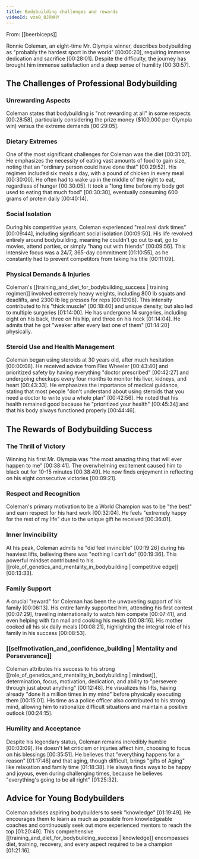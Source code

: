 ```yaml
---
title: Bodybuilding challenges and rewards
videoId: vzeB_8JRWHY
---
```


From: [[beerbiceps]] <br/> 

Ronnie Coleman, an eight-time Mr. Olympia winner, describes bodybuilding as "probably the hardest sport in the world" <a class="yt-timestamp" data-t="00:00:20">[00:00:20]</a>, requiring immense dedication and sacrifice <a class="yt-timestamp" data-t="00:28:01">[00:28:01]</a>. Despite the difficulty, the journey has brought him immense satisfaction and a deep sense of humility <a class="yt-timestamp" data-t="00:30:57">[00:30:57]</a>.

## The Challenges of Professional Bodybuilding

### Unrewarding Aspects
Coleman states that bodybuilding is "not rewarding at all" in some respects <a class="yt-timestamp" data-t="00:28:58">[00:28:58]</a>, particularly considering the prize money ($100,000 per Olympia win) versus the extreme demands <a class="yt-timestamp" data-t="00:29:05">[00:29:05]</a>.

### Dietary Extremes
One of the most significant challenges for Coleman was the diet <a class="yt-timestamp" data-t="00:31:07">[00:31:07]</a>. He emphasizes the necessity of eating vast amounts of food to gain size, noting that an "ordinary person could have done that" <a class="yt-timestamp" data-t="00:29:52">[00:29:52]</a>. His regimen included six meals a day, with a pound of chicken in every meal <a class="yt-timestamp" data-t="00:30:00">[00:30:00]</a>. He often had to wake up in the middle of the night to eat, regardless of hunger <a class="yt-timestamp" data-t="00:30:05">[00:30:05]</a>. It took a "long time before my body got used to eating that much food" <a class="yt-timestamp" data-t="00:30:30">[00:30:30]</a>, eventually consuming 600 grams of protein daily <a class="yt-timestamp" data-t="00:40:14">[00:40:14]</a>.

### Social Isolation
During his competitive years, Coleman experienced "real real dark times" <a class="yt-timestamp" data-t="00:09:44">[00:09:44]</a>, including significant social isolation <a class="yt-timestamp" data-t="00:09:50">[00:09:50]</a>. His life revolved entirely around bodybuilding, meaning he couldn't go out to eat, go to movies, attend parties, or simply "hang out with friends" <a class="yt-timestamp" data-t="00:09:56">[00:09:56]</a>. This intensive focus was a 24/7, 365-day commitment <a class="yt-timestamp" data-t="01:10:55">[01:10:55]</a>, as he constantly had to prevent competitors from taking his title <a class="yt-timestamp" data-t="00:11:09">[00:11:09]</a>.

### Physical Demands & Injuries
Coleman's [[training_and_diet_for_bodybuilding_success | training regimen]] involved extremely heavy weights, including 800 lb squats and deadlifts, and 2300 lb leg presses for reps <a class="yt-timestamp" data-t="00:12:08">[00:12:08]</a>. This intensity contributed to his "thick muscle" <a class="yt-timestamp" data-t="00:18:40">[00:18:40]</a> and unique density, but also led to multiple surgeries <a class="yt-timestamp" data-t="01:14:00">[01:14:00]</a>. He has undergone 14 surgeries, including eight on his back, three on his hip, and three on his neck <a class="yt-timestamp" data-t="01:14:04">[01:14:04]</a>. He admits that he got "weaker after every last one of them" <a class="yt-timestamp" data-t="01:14:20">[01:14:20]</a> physically.

### Steroid Use and Health Management
Coleman began using steroids at 30 years old, after much hesitation <a class="yt-timestamp" data-t="00:00:08">[00:00:08]</a>. He received advice from Flex Wheeler <a class="yt-timestamp" data-t="00:43:40">[00:43:40]</a> and prioritized safety by having everything "doctor prescribed" <a class="yt-timestamp" data-t="00:42:27">[00:42:27]</a> and undergoing checkups every four months to monitor his liver, kidneys, and heart <a class="yt-timestamp" data-t="00:43:33">[00:43:33]</a>. He emphasizes the importance of medical guidance, stating that most people "don't understand about using steroids that you need a doctor to write you a whole plan" <a class="yt-timestamp" data-t="00:42:56">[00:42:56]</a>. He noted that his health remained good because he "prioritized your health" <a class="yt-timestamp" data-t="00:45:34">[00:45:34]</a> and that his body always functioned properly <a class="yt-timestamp" data-t="00:44:46">[00:44:46]</a>.

## The Rewards of Bodybuilding Success

### The Thrill of Victory
Winning his first Mr. Olympia was "the most amazing thing that will ever happen to me" <a class="yt-timestamp" data-t="00:38:41">[00:38:41]</a>. The overwhelming excitement caused him to black out for 10-15 minutes <a class="yt-timestamp" data-t="00:38:49">[00:38:49]</a>. He now finds enjoyment in reflecting on his eight consecutive victories <a class="yt-timestamp" data-t="00:09:21">[00:09:21]</a>.

### Respect and Recognition
Coleman's primary motivation to be a World Champion was to be "the best" and earn respect for his hard work <a class="yt-timestamp" data-t="00:32:04">[00:32:04]</a>. He feels "extremely happy for the rest of my life" due to the unique gift he received <a class="yt-timestamp" data-t="00:36:01">[00:36:01]</a>.

### Inner Invincibility
At his peak, Coleman admits he "did feel invincible" <a class="yt-timestamp" data-t="00:19:26">[00:19:26]</a> during his heaviest lifts, believing there was "nothing I can't do" <a class="yt-timestamp" data-t="00:19:36">[00:19:36]</a>. This powerful mindset contributed to his [[role_of_genetics_and_mentality_in_bodybuilding | competitive edge]] <a class="yt-timestamp" data-t="00:13:33">[00:13:33]</a>.

### Family Support
A crucial "reward" for Coleman has been the unwavering support of his family <a class="yt-timestamp" data-t="00:06:13">[00:06:13]</a>. His entire family supported him, attending his first contest <a class="yt-timestamp" data-t="00:07:29">[00:07:29]</a>, traveling internationally to watch him compete <a class="yt-timestamp" data-t="00:07:41">[00:07:41]</a>, and even helping with fan mail and cooking his meals <a class="yt-timestamp" data-t="00:08:16">[00:08:16]</a>. His mother cooked all his six daily meals <a class="yt-timestamp" data-t="00:08:21">[00:08:21]</a>, highlighting the integral role of his family in his success <a class="yt-timestamp" data-t="00:08:53">[00:08:53]</a>.

### [[selfmotivation_and_confidence_building | Mentality and Perseverance]]
Coleman attributes his success to his strong [[role_of_genetics_and_mentality_in_bodybuilding | mindset]], determination, focus, motivation, dedication, and ability to "persevere through just about anything" <a class="yt-timestamp" data-t="00:12:48">[00:12:48]</a>. He visualizes his lifts, having already "done it a million times in my mind" before physically executing them <a class="yt-timestamp" data-t="00:15:01">[00:15:01]</a>. His time as a police officer also contributed to his strong mind, allowing him to rationalize difficult situations and maintain a positive outlook <a class="yt-timestamp" data-t="00:24:15">[00:24:15]</a>.

### Humility and Acceptance
Despite his legendary status, Coleman remains incredibly humble <a class="yt-timestamp" data-t="00:03:09">[00:03:09]</a>. He doesn't let criticism or injuries affect him, choosing to focus on his blessings <a class="yt-timestamp" data-t="00:35:51">[00:35:51]</a>. He believes that "everything happens for a reason" <a class="yt-timestamp" data-t="01:17:46">[01:17:46]</a> and that aging, though difficult, brings "gifts of Aging" like relaxation and family time <a class="yt-timestamp" data-t="01:18:38">[01:18:38]</a>. He always finds ways to be happy and joyous, even during challenging times, because he believes "everything's going to be all right" <a class="yt-timestamp" data-t="01:25:32">[01:25:32]</a>.

## Advice for Young Bodybuilders
Coleman advises aspiring bodybuilders to seek "knowledge" <a class="yt-timestamp" data-t="01:19:49">[01:19:49]</a>. He encourages them to learn as much as possible from knowledgeable coaches and continuously seek out more experienced mentors to reach the top <a class="yt-timestamp" data-t="01:20:49">[01:20:49]</a>. This comprehensive [[training_and_diet_for_bodybuilding_success | knowledge]] encompasses diet, training, recovery, and every aspect required to be a champion <a class="yt-timestamp" data-t="01:21:16">[01:21:16]</a>.